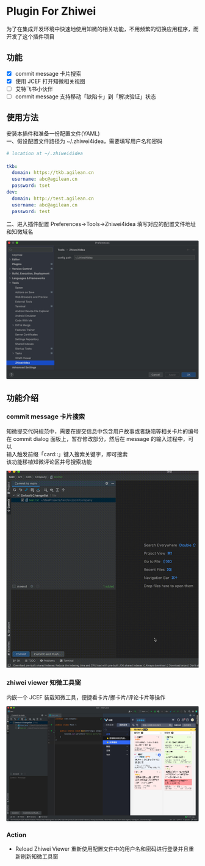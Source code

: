 # Plugin For Zhiwei

为了在集成开发环境中快速地使用知微的相关功能，不用频繁的切换应用程序，而开发了这个插件项目

## 功能

- [x] commit message 卡片搜索
- [x] 使用 JCEF 打开知微相关视图
- [ ] 艾特飞书小伙伴
- [ ] commit message 支持移动「缺陷卡」到「解决验证」状态

## 使用方法

安装本插件和准备一份配置文件(YAML)  
一、假设配置文件路径为 ~/.zhiwei4idea，需要填写用户名和密码

```yaml
# location at ~/.zhiwei4idea

tkb:
  domain: https://tkb.agilean.cn
  username: abc@agilean.cn
  password: tset
dev:
  domain: http://test.agilean.cn
  username: abc@agilean.cn
  password: test

```

二、进入插件配置 Preferences->Tools->Zhiwei4idea 填写对应的配置文件地址和知微域名

![screenshots preference](screenshots/preference.jpg)

## 功能介绍

### commit message 卡片搜索

知微提交代码规范中，需要在提交信息中包含用户故事或者缺陷等相关卡片的编号  
在 commit dialog 面板上，暂存修改部分，然后在 message 的输入过程中，可以  
输入触发前缀「card::」键入搜索关键字，即可搜索  
该功能移植知微评论区井号搜索功能

![screenshots commit search card](screenshots/searchCardCode.gif)

### zhiwei viewer 知微工具窗

内嵌一个 JCEF 装载知微工具，便捷看卡片/挪卡片/评论卡片等操作

![screenshots_zhiwei_viewer](screenshots/zhiwei-viewer.jpg)

### Action

- Reload Zhiwei Viewer 重新使用配置文件中的用户名和密码进行登录并且重新刷新知微工具窗
